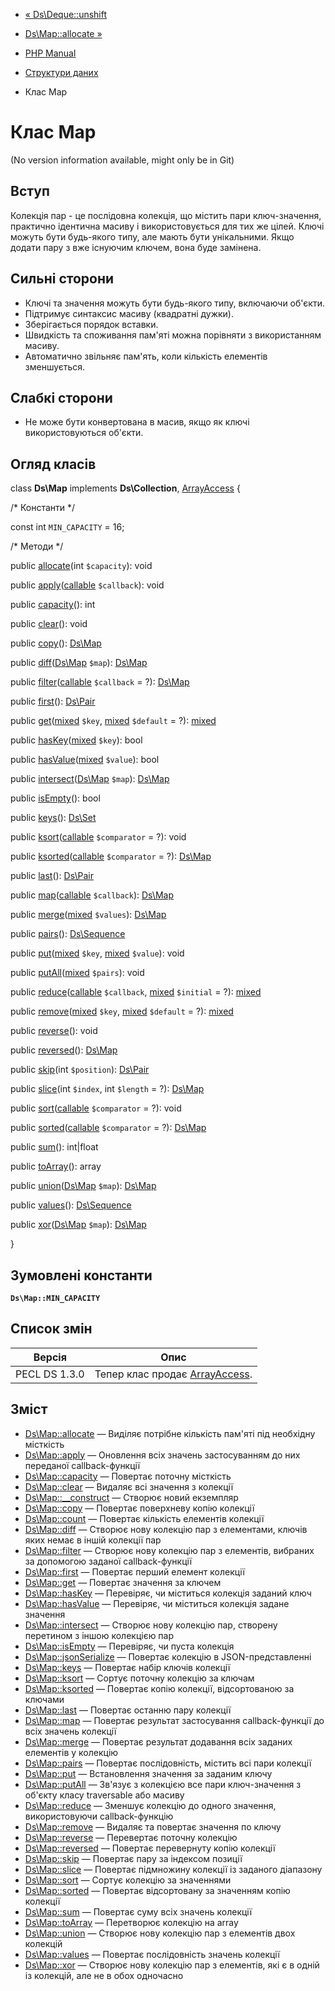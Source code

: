 - [« Ds\Deque::unshift](ds-deque.unshift.md)
- [Ds\Map::allocate »](ds-map.allocate.md)

- [PHP Manual](index.md)
- [Структури даних](book.ds.md)
- Клас Map

# Клас Map

(No version information available, might only be in Git)

## Вступ

Колекція пар - це послідовна колекція, що містить пари
ключ-значення, практично ідентична масиву і використовується для тих же
цілей. Ключі можуть бути будь-якого типу, але мають бути унікальними. Якщо
додати пару з вже існуючим ключем, вона буде замінена.

## Сильні сторони

- Ключі та значення можуть бути будь-якого типу, включаючи об'єкти.
- Підтримує синтаксис масиву (квадратні дужки).
- Зберігається порядок вставки.
- Швидкість та споживання пам'яті можна порівняти з використанням масиву.
- Автоматично звільняє пам'ять, коли кількість елементів
зменшується.

## Слабкі сторони

- Не може бути конвертована в масив, якщо як ключі
використовуються об'єкти.

## Огляд класів

class **Ds\Map** implements **Ds\Collection**,
[ArrayAccess](class.arrayaccess.md) {

/\* Константи \*/

const int `MIN_CAPACITY` = 16;

/\* Методи \*/

public [allocate](ds-map.allocate.md)(int `$capacity`): void

public
[apply](ds-map.apply.md)([callable](language.types.callable.md)
`$callback`): void

public [capacity](ds-map.capacity.md)(): int

public [clear](ds-map.clear.md)(): void

public [copy](ds-map.copy.md)(): [Ds\Map](class.ds-map.md)

public [diff](ds-map.diff.md)([Ds\Map](class.ds-map.md) `$map`):
[Ds\Map](class.ds-map.md)

public
[filter](ds-map.filter.md)([callable](language.types.callable.md)
`$callback` = ?): [Ds\Map](class.ds-map.md)

public [first](ds-map.first.md)(): [Ds\Pair](class.ds-pair.md)

public
[get](ds-map.get.md)([mixed](language.types.declarations.md#language.types.declarations.mixed)
`$key`,
[mixed](language.types.declarations.md#language.types.declarations.mixed)
`$default` = ?):
[mixed](language.types.declarations.md#language.types.declarations.mixed)

public
[hasKey](ds-map.haskey.md)([mixed](language.types.declarations.md#language.types.declarations.mixed)
`$key`): bool

public
[hasValue](ds-map.hasvalue.md)([mixed](language.types.declarations.md#language.types.declarations.mixed)
`$value`): bool

public [intersect](ds-map.intersect.md)([Ds\Map](class.ds-map.md)
`$map`): [Ds\Map](class.ds-map.md)

public [isEmpty](ds-map.isempty.md)(): bool

public [keys](ds-map.keys.md)(): [Ds\Set](class.ds-set.md)

public
[ksort](ds-map.ksort.md)([callable](language.types.callable.md)
`$comparator` = ?): void

public
[ksorted](ds-map.ksorted.md)([callable](language.types.callable.md)
`$comparator` = ?): [Ds\Map](class.ds-map.md)

public [last](ds-map.last.md)(): [Ds\Pair](class.ds-pair.md)

public [map](ds-map.map.md)([callable](language.types.callable.md)
`$callback`): [Ds\Map](class.ds-map.md)

public
[merge](ds-map.merge.md)([mixed](language.types.declarations.md#language.types.declarations.mixed)
`$values`): [Ds\Map](class.ds-map.md)

public [pairs](ds-map.pairs.md)():
[Ds\Sequence](class.ds-sequence.md)

public
[put](ds-map.put.md)([mixed](language.types.declarations.md#language.types.declarations.mixed)
`$key`,
[mixed](language.types.declarations.md#language.types.declarations.mixed)
`$value`): void

public
[putAll](ds-map.putall.md)([mixed](language.types.declarations.md#language.types.declarations.mixed)
`$pairs`): void

public
[reduce](ds-map.reduce.md)([callable](language.types.callable.md)
`$callback`,
[mixed](language.types.declarations.md#language.types.declarations.mixed)
`$initial` = ?):
[mixed](language.types.declarations.md#language.types.declarations.mixed)

public
[remove](ds-map.remove.md)([mixed](language.types.declarations.md#language.types.declarations.mixed)
`$key`,
[mixed](language.types.declarations.md#language.types.declarations.mixed)
`$default` = ?):
[mixed](language.types.declarations.md#language.types.declarations.mixed)

public [reverse](ds-map.reverse.md)(): void

public [reversed](ds-map.reversed.md)(): [Ds\Map](class.ds-map.md)

public [skip](ds-map.skip.md)(int `$position`):
[Ds\Pair](class.ds-pair.md)

public [slice](ds-map.slice.md)(int `$index`, int `$length` = ?):
[Ds\Map](class.ds-map.md)

public [sort](ds-map.sort.md)([callable](language.types.callable.md)
`$comparator` = ?): void

public
[sorted](ds-map.sorted.md)([callable](language.types.callable.md)
`$comparator` = ?): [Ds\Map](class.ds-map.md)

public [sum](ds-map.sum.md)(): int\|float

public [toArray](ds-map.toarray.md)(): array

public [union](ds-map.union.md)([Ds\Map](class.ds-map.md) `$map`):
[Ds\Map](class.ds-map.md)

public [values](ds-map.values.md)():
[Ds\Sequence](class.ds-sequence.md)

public [xor](ds-map.xor.md)([Ds\Map](class.ds-map.md) `$map`):
[Ds\Map](class.ds-map.md)

}

## Зумовлені константи

**`Ds\Map::MIN_CAPACITY`**

## Список змін

| Версія        | Опис                                                   |
|---------------|--------------------------------------------------------|
| PECL DS 1.3.0 | Тепер клас продає [ArrayAccess](class.arrayaccess.md). |

## Зміст

- [Ds\Map::allocate](ds-map.allocate.md) — Виділяє потрібне
кількість пам'яті під необхідну місткість
- [Ds\Map::apply](ds-map.apply.md) — Оновлення всіх значень
застосуванням до них переданої callback-функції
- [Ds\Map::capacity](ds-map.capacity.md) — Повертає поточну
місткість
- [Ds\Map::clear](ds-map.clear.md) — Видаляє всі значення з
колекції
- [Ds\Map::\_\_construct](ds-map.construct.md) — Створює новий
екземпляр
- [Ds\Map::copy](ds-map.copy.md) — Повертає поверхневу копію
колекції
- [Ds\Map::count](ds-map.count.md) — Повертає кількість елементів
колекції
- [Ds\Map::diff](ds-map.diff.md) — Створює нову колекцію пар з
елементами, ключів яких немає в іншій колекції пар
- [Ds\Map::filter](ds-map.filter.md) — Створює нову колекцію пар
з елементів, вибраних за допомогою заданої callback-функції
- [Ds\Map::first](ds-map.first.md) — Повертає перший елемент
колекції
- [Ds\Map::get](ds-map.get.md) — Повертає значення за ключем
- [Ds\Map::hasKey](ds-map.haskey.md) — Перевіряє, чи міститься
колекція заданий ключ
- [Ds\Map::hasValue](ds-map.hasvalue.md) — Перевіряє, чи міститься
колекція задане значення
- [Ds\Map::intersect](ds-map.intersect.md) — Створює нову колекцію
пар, створену перетином з іншою колекцією пар
- [Ds\Map::isEmpty](ds-map.isempty.md) — Перевіряє, чи пуста
колекція
- [Ds\Map::jsonSerialize](ds-map.jsonserialize.md) — Повертає
колекцію в JSON-представленні
- [Ds\Map::keys](ds-map.keys.md) — Повертає набір ключів колекції
- [Ds\Map::ksort](ds-map.ksort.md) — Сортує поточну колекцію за
ключам
- [Ds\Map::ksorted](ds-map.ksorted.md) — Повертає копію колекції,
відсортованою за ключами
- [Ds\Map::last](ds-map.last.md) — Повертає останню пару
колекції
- [Ds\Map::map](ds-map.map.md) — Повертає результат застосування
callback-функції до всіх значень колекції
- [Ds\Map::merge](ds-map.merge.md) — Повертає результат додавання
всіх заданих елементів у колекцію
- [Ds\Map::pairs](ds-map.pairs.md) — Повертає послідовність,
містить всі пари колекції
- [Ds\Map::put](ds-map.put.md) — Встановлення значення за заданим
ключу
- [Ds\Map::putAll](ds-map.putall.md) — Зв'язує з колекцією все
пари ключ-значення з об'єкту класу traversable або масиву
- [Ds\Map::reduce](ds-map.reduce.md) — Зменшує колекцію до одного
значення, використовуючи callback-функцію
- [Ds\Map::remove](ds-map.remove.md) — Видаляє та повертає значення
по ключу
- [Ds\Map::reverse](ds-map.reverse.md) — Перевертає поточну
колекцію
- [Ds\Map::reversed](ds-map.reversed.md) — Повертає перевернуту
копію колекції
- [Ds\Map::skip](ds-map.skip.md) — Повертає пару за індексом
позиції
- [Ds\Map::slice](ds-map.slice.md) — Повертає підмножину
колекції із заданого діапазону
- [Ds\Map::sort](ds-map.sort.md) — Сортує колекцію за значеннями
- [Ds\Map::sorted](ds-map.sorted.md) — Повертає відсортовану за
значенням копію колекції
- [Ds\Map::sum](ds-map.sum.md) — Повертає суму всіх значень
колекції
- [Ds\Map::toArray](ds-map.toarray.md) — Перетворює колекцію на
array
- [Ds\Map::union](ds-map.union.md) — Створює нову колекцію пар з
елементів двох колекцій
- [Ds\Map::values](ds-map.values.md) — Повертає послідовність
значень колекції
- [Ds\Map::xor](ds-map.xor.md) — Створює нову колекцію пар з
елементів, які є в одній із колекцій, але не в обох
одночасно

